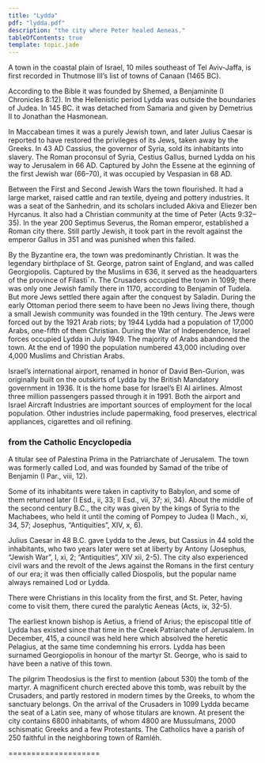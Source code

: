 ```yaml
---
title: "Lydda"
pdf: "lydda.pdf"
description: "the city where Peter healed Aeneas."
tableOfContents: true
template: topic.jade
---
```


A town in the coastal plain of Israel, 10 miles southeast of Tel
Aviv-Jaffa, is first recorded in Thutmose III’s list of towns of Canaan
(1465 BC).

According to the Bible it was founded by Shemed, a Benjaminite (I
Chronicles 8:12). In the Hellenistic period Lydda was outside the
boundaries of Judea. In 145 BC. it was detached from Samaria and given
by Demetrius II to Jonathan the Hasmonean.

In Maccabean times it was a purely Jewish town, and later Julius Caesar
is reported to have restored the privileges of its Jews, taken away by
the Greeks. In 43 AD Cassius, the governor of Syria, sold its
inhabitants into slavery. The Roman proconsul of Syria, Cestius Gallus,
burned Lydda on his way to Jerusalem in 66 AD. Captured by John the
Essene at the eginning of the first Jewish war (66–70), it was occupied
by Vespasian in 68 AD.

Between the First and Second Jewish Wars the town flourished. It had a
large market, raised cattle and ran textile, dyeing and pottery
industries. It was a seat of the Sanhedrin, and its scholars included
Akiva and Eliezer ben Hyrcanus. It also had a Christian community at the
time of Peter (Acts 9:32–35). In the year 200 Septimus Severus, the
Roman emperor, established a Roman city there. Still partly Jewish, it
took part in the revolt against the emperor Gallus in 351 and was
punished when this failed.

By the Byzantine era, the town was predominantly Christian. It was the
legendary birthplace of St. George, patron saint of England, and was
called Georgiopolis. Captured by the Muslims in 636, it served as the
headquarters of the province of Filasti¯n. The Crusaders occupied the
town in 1099; there was only one Jewish family there in 1170, according
to Benjamin of Tudela. But more Jews settled there again after the
conquest by Saladin. During the early Ottoman period there seem to have
been no Jews living there, though a small Jewish community was founded
in the 19th century. The Jews were forced out by the 1921 Arab riots; by
1944 Lydda had a population of 17,000 Arabs, one-fifth of them
Christian. During the War of Independence, Israel forces occupied Lydda
in July 1949. The majority of Arabs abandoned the town. At the end of
1990 the population numbered 43,000 including over 4,000 Muslims and
Christian Arabs.

Israel’s international airport, renamed in honor of David Ben-Gurion,
was originally built on the outskirts of Lydda by the British Mandatory
government in 1936. It is the home base for Israel’s El Al airlines.
Almost three million passengers passed through it in 1991. Both the
airport and Israel Aircraft Industries are important sources of
employment for the local population. Other industries include
papermaking, food preserves, electrical appliances, cigarettes and oil
refining.

### from the Catholic Encyclopedia

A titular see of Palestina Prima in the Patriarchate of Jerusalem. The
town was formerly called Lod, and was founded by Samad of the tribe of
Benjamin (I Par., viii, 12).

Some of its inhabitants were taken in captivity to Babylon, and some of
them returned later (I Esd., ii, 33; II Esd., vii, 37; xi, 34). About
the middle of the second century B.C., the city was given by the kings
of Syria to the Machabees, who held it until the coming of Pompey to
Judea (I Mach., xi, 34, 57; Josephus, “Antiquities”, XIV, x, 6).

Julius Caesar in 48 B.C. gave Lydda to the Jews, but Cassius in 44 sold
the inhabitants, who two years later were set at liberty by Antony
(Josephus, “Jewish War”, I, xi, 2; “Antiquities”, XIV xii, 2-5). The
city also experienced civil wars and the revolt of the Jews against the
Romans in the first century of our era; it was then officially called
Diospolis, but the popular name always remained Lod or Lydda.

There were Christians in this locality from the first, and St. Peter,
having come to visit them, there cured the paralytic Aeneas (Acts, ix,
32-5).

The earliest known bishop is Aetius, a friend of Arius; the episcopal
title of Lydda has existed since that time in the Creek Patriarchate of
Jerusalem. In December, 415, a council was held here which absolved the
heretic Pelagius, at the same time condemning his errors. Lydda has been
surnamed Georgiopolis in honour of the martyr St. George, who is said to
have been a native of this town.

The pilgrim Theodosius is the first to mention (about 530) the tomb of
the martyr. A magnificent church erected above this tomb, was rebuilt by
the Crusaders, and partly restored in modern times by the Greeks, to
whom the sanctuary belongs. On the arrival of the Crusaders in 1099
Lydda became the seat of a Latin see, many of whose titulars are known.
At present the city contains 6800 inhabitants, of whom 4800 are
Mussulmans, 2000 schismatic Greeks and a few Protestants. The Catholics
have a parish of 250 faithful in the neighboring town of Ramléh.

====================

